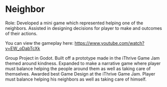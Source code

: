 # Neighbor

Role: Developed a mini game which represented helping one of the neighbors. 
Assisted in designing decisions for player to make and outcomes of their actions.

You can view the gameplay here:
https://www.youtube.com/watch?v=EW_oDabTcXk

Group Project in Godot. Built off a prototype made in the iThrive Game Jam themed around kindness. 
Expanded to make a narrative game where player must balance helping the people around them as well as taking care of themselves. 
Awarded best Game Design at the iThrive Game Jam.
Player must balance helping his neighbors as well as taking care of himself.
